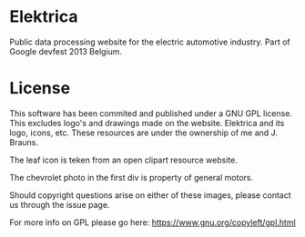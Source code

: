 Elektrica
=========

Public data processing website for the electric automotive industry. Part of Google devfest 2013 Belgium.


License
=========

This software has been commited and published under a GNU GPL license. This excludes logo's and drawings made on the website. 
Elektrica and its logo, icons, etc. These resources are under the ownership of me and J. Brauns.



The leaf icon is teken from an open clipart resource website.

The chevrolet photo in the first div is property of general motors. 



Should copyright questions arise on either of these images, please contact us through the issue page.

For more info on GPL please go here: https://www.gnu.org/copyleft/gpl.html
